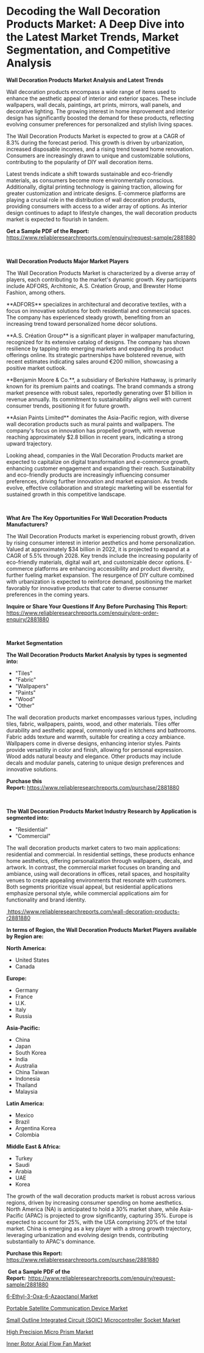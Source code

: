 <p><h1>Decoding the Wall Decoration Products Market: A Deep Dive into the Latest Market Trends, Market Segmentation, and Competitive Analysis</h1></p><p><strong>Wall Decoration Products Market Analysis and Latest Trends</strong></p>
<p><p>Wall decoration products encompass a wide range of items used to enhance the aesthetic appeal of interior and exterior spaces. These include wallpapers, wall decals, paintings, art prints, mirrors, wall panels, and decorative lighting. The growing interest in home improvement and interior design has significantly boosted the demand for these products, reflecting evolving consumer preferences for personalized and stylish living spaces.</p><p>The Wall Decoration Products Market is expected to grow at a CAGR of 8.3% during the forecast period. This growth is driven by urbanization, increased disposable incomes, and a rising trend toward home renovation. Consumers are increasingly drawn to unique and customizable solutions, contributing to the popularity of DIY wall decoration items.</p><p>Latest trends indicate a shift towards sustainable and eco-friendly materials, as consumers become more environmentally conscious. Additionally, digital printing technology is gaining traction, allowing for greater customization and intricate designs. E-commerce platforms are playing a crucial role in the distribution of wall decoration products, providing consumers with access to a wider array of options. As interior design continues to adapt to lifestyle changes, the wall decoration products market is expected to flourish in tandem.</p></p>
<p><strong>Get a Sample PDF of the Report:&nbsp;</strong> <a href="https://www.reliableresearchreports.com/enquiry/request-sample/2881880?utm_campaign=36&utm_medium=2&utm_source=Github&utm_content=ia&utm_term=12032025&utm_id=wall-decoration-products">https://www.reliableresearchreports.com/enquiry/request-sample/2881880</a></p>
<p>&nbsp;</p>
<p><strong>Wall Decoration Products Major Market Players</strong></p>
<p><p>The Wall Decoration Products Market is characterized by a diverse array of players, each contributing to the market's dynamic growth. Key participants include ADFORS, Architonic, A.S. Création Group, and Brewster Home Fashion, among others. </p><p>**ADFORS** specializes in architectural and decorative textiles, with a focus on innovative solutions for both residential and commercial spaces. The company has experienced steady growth, benefiting from an increasing trend toward personalized home décor solutions. </p><p>**A.S. Création Group** is a significant player in wallpaper manufacturing, recognized for its extensive catalog of designs. The company has shown resilience by tapping into emerging markets and expanding its product offerings online. Its strategic partnerships have bolstered revenue, with recent estimates indicating sales around €200 million, showcasing a positive market outlook.</p><p>**Benjamin Moore & Co.**, a subsidiary of Berkshire Hathaway, is primarily known for its premium paints and coatings. The brand commands a strong market presence with robust sales, reportedly generating over $1 billion in revenue annually. Its commitment to sustainability aligns well with current consumer trends, positioning it for future growth.</p><p>**Asian Paints Limited** dominates the Asia-Pacific region, with diverse wall decoration products such as mural paints and wallpapers. The company's focus on innovation has propelled growth, with revenue reaching approximately $2.8 billion in recent years, indicating a strong upward trajectory.</p><p>Looking ahead, companies in the Wall Decoration Products market are expected to capitalize on digital transformation and e-commerce growth, enhancing customer engagement and expanding their reach. Sustainability and eco-friendly products are increasingly influencing consumer preferences, driving further innovation and market expansion. As trends evolve, effective collaboration and strategic marketing will be essential for sustained growth in this competitive landscape.</p></p>
<p>&nbsp;</p>
<p><strong>What Are The Key Opportunities For Wall Decoration Products Manufacturers?</strong></p>
<p><p>The Wall Decoration Products market is experiencing robust growth, driven by rising consumer interest in interior aesthetics and home personalization. Valued at approximately $34 billion in 2022, it is projected to expand at a CAGR of 5.5% through 2028. Key trends include the increasing popularity of eco-friendly materials, digital wall art, and customizable decor options. E-commerce platforms are enhancing accessibility and product diversity, further fueling market expansion. The resurgence of DIY culture combined with urbanization is expected to reinforce demand, positioning the market favorably for innovative products that cater to diverse consumer preferences in the coming years.</p></p>
<p><strong>Inquire or Share Your Questions If Any Before Purchasing This Report:</strong> <a href="https://www.reliableresearchreports.com/enquiry/pre-order-enquiry/2881880?utm_campaign=36&utm_medium=2&utm_source=Github&utm_content=ia&utm_term=12032025&utm_id=wall-decoration-products">https://www.reliableresearchreports.com/enquiry/pre-order-enquiry/2881880</a></p>
<p>&nbsp;</p>
<p><strong>Market Segmentation</strong></p>
<p><strong>The Wall Decoration Products Market Analysis by types is segmented into:</strong></p>
<p><ul><li>"Tiles"</li><li>"Fabric"</li><li>"Wallpapers"</li><li>"Paints"</li><li>"Wood"</li><li>"Other"</li></ul></p>
<p><p>The wall decoration products market encompasses various types, including tiles, fabric, wallpapers, paints, wood, and other materials. Tiles offer durability and aesthetic appeal, commonly used in kitchens and bathrooms. Fabric adds texture and warmth, suitable for creating a cozy ambiance. Wallpapers come in diverse designs, enhancing interior styles. Paints provide versatility in color and finish, allowing for personal expression. Wood adds natural beauty and elegance. Other products may include decals and modular panels, catering to unique design preferences and innovative solutions.</p></p>
<p><strong>Purchase this Report:&nbsp;</strong><a href="https://www.reliableresearchreports.com/purchase/2881880?utm_campaign=36&utm_medium=2&utm_source=Github&utm_content=ia&utm_term=12032025&utm_id=wall-decoration-products">https://www.reliableresearchreports.com/purchase/2881880</a></p>
<p>&nbsp;</p>
<p><strong>The Wall Decoration Products Market Industry Research by Application is segmented into:</strong></p>
<p><ul><li>"Residential"</li><li>"Commercial"</li></ul></p>
<p><p>The wall decoration products market caters to two main applications: residential and commercial. In residential settings, these products enhance home aesthetics, offering personalization through wallpapers, decals, and artwork. In contrast, the commercial market focuses on branding and ambiance, using wall decorations in offices, retail spaces, and hospitality venues to create appealing environments that resonate with customers. Both segments prioritize visual appeal, but residential applications emphasize personal style, while commercial applications aim for functionality and brand identity.</p></p>
<p><a href="https://www.reliableresearchreports.com/wall-decoration-products-r2881880?utm_campaign=36&utm_medium=2&utm_source=Github&utm_content=ia&utm_term=12032025&utm_id=wall-decoration-products">&nbsp;https://www.reliableresearchreports.com/wall-decoration-products-r2881880</a></p>
<p><strong>In terms of Region, the Wall Decoration Products Market Players available by Region are:</strong></p>
<p>
    <p> <strong> North America: </strong>
        <ul>
            <li>United States</li>
            <li>Canada</li>
        </ul>
        </p> 
    <p> <strong> Europe: </strong>
        <ul>
            <li>Germany</li>
            <li>France</li>
            <li>U.K.</li>
            <li>Italy</li>
            <li>Russia</li>
        </ul>
        </p> 
    <p> <strong> Asia-Pacific: </strong>
        <ul>
            <li>China</li>
            <li>Japan</li>
            <li>South Korea</li>
            <li>India</li>
            <li>Australia</li>
            <li>China Taiwan</li>
            <li>Indonesia</li>
            <li>Thailand</li>
            <li>Malaysia</li>
        </ul>
        </p> 
    <p> <strong> Latin America: </strong>
        <ul>
            <li>Mexico</li>
            <li>Brazil</li>
            <li>Argentina Korea</li>
            <li>Colombia</li>
        </ul>
        </p> 
    <p> <strong> Middle East & Africa: </strong>
        <ul>
            <li>Turkey</li>
            <li>Saudi</li>
            <li>Arabia</li>
            <li>UAE</li>
            <li>Korea</li>
        </ul>
    </p>
    </p>
<p><p>The growth of the wall decoration products market is robust across various regions, driven by increasing consumer spending on home aesthetics. North America (NA) is anticipated to hold a 30% market share, while Asia-Pacific (APAC) is projected to grow significantly, capturing 35%. Europe is expected to account for 25%, with the USA comprising 20% of the total market. China is emerging as a key player with a strong growth trajectory, leveraging urbanization and evolving design trends, contributing substantially to APAC's dominance.</p></p>
<p><strong>Purchase this Report: </strong><a href="https://www.reliableresearchreports.com/purchase/2881880?utm_campaign=36&utm_medium=2&utm_source=Github&utm_content=ia&utm_term=12032025&utm_id=wall-decoration-products">https://www.reliableresearchreports.com/purchase/2881880</a></p>
<p>&nbsp;<strong>Get a Sample PDF of the Report:&nbsp;&nbsp;</strong><a href="https://www.reliableresearchreports.com/enquiry/request-sample/2881880?utm_campaign=36&utm_medium=2&utm_source=Github&utm_content=ia&utm_term=12032025&utm_id=wall-decoration-products">https://www.reliableresearchreports.com/enquiry/request-sample/2881880</a></p>
<p><strong></strong></p>
<p><p><a href="https://github.com/kalsirollija/Market-Research-Report-List-1/blob/main/6-ethyl-3-oxa-6-azaoctanol-market.md?utm_campaign=36&utm_medium=2&utm_source=Github&utm_content=ia&utm_term=12032025&utm_id=wall-decoration-products">6-Ethyl-3-Oxa-6-Azaoctanol Market</a></p><p><a href="https://github.com/shamyzinniwl/Market-Research-Report-List-1/blob/main/portable-satellite-communication-device-market.md?utm_campaign=36&utm_medium=2&utm_source=Github&utm_content=ia&utm_term=12032025&utm_id=wall-decoration-products">Portable Satellite Communication Device Market</a></p><p><a href="https://github.com/belhejmawoue/Market-Research-Report-List-1/blob/main/small-outline-integrated-circuit-soic-microcontroller-socket-market.md?utm_campaign=36&utm_medium=2&utm_source=Github&utm_content=ia&utm_term=12032025&utm_id=wall-decoration-products">Small Outline Integrated Circuit (SOIC) Microcontroller Socket Market</a></p><p><a href="https://github.com/vsiljgestel/Market-Research-Report-List-1/blob/main/high-precision-micro-prism-market.md?utm_campaign=36&utm_medium=2&utm_source=Github&utm_content=ia&utm_term=12032025&utm_id=wall-decoration-products">High Precision Micro Prism Market</a></p><p><a href="https://github.com/bulkagumanvv/Market-Research-Report-List-1/blob/main/inner-rotor-axial-flow-fan-market.md?utm_campaign=36&utm_medium=2&utm_source=Github&utm_content=ia&utm_term=12032025&utm_id=wall-decoration-products">Inner Rotor Axial Flow Fan Market</a></p></p>